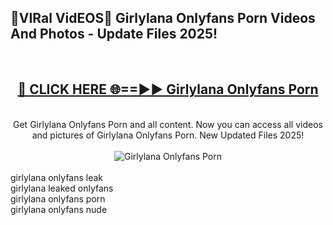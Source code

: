 <h2>🔴VIRal VidEOS🔴 Girlylana Onlyfans Porn Videos And Photos - Update Files 2025!</h2>
<br>
<div align="center">
<h2><a href="https://virallinks.top/odZfE0" rel="nofollow">🔴 CLICK HERE 🌐==►► Girlylana Onlyfans Porn</a></h2>
<br>
Get Girlylana Onlyfans Porn and all content. Now you can access all videos and pictures of Girlylana Onlyfans Porn. New Updated Files 2025!
<br>
<br>
<a href="https://virallinks.top/odZfE0" rel="nofollow" data-target="animated-image.originalLink"><img src="https://i.imgur.com/dJHk4Zq.gif)" alt="Girlylana Onlyfans Porn" style="max-width: 100%; display: inline-block;" data-target="animated-image.originalImage"></a>
</div>
<br>
girlylana onlyfans leak<br>
girlylana leaked onlyfans<br>
girlylana onlyfans porn<br>
girlylana onlyfans nude